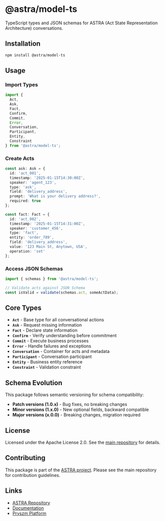 # @astra/model-ts

TypeScript types and JSON schemas for ASTRA (Act State Representation Architecture) conversations.

## Installation

```bash
npm install @astra/model-ts
```

## Usage

### Import Types

```typescript
import { 
  Act, 
  Ask, 
  Fact, 
  Confirm, 
  Commit, 
  Error,
  Conversation,
  Participant,
  Entity,
  Constraint 
} from '@astra/model-ts';
```

### Create Acts

```typescript
const ask: Ask = {
  id: 'act_001',
  timestamp: '2025-01-15T14:30:00Z',
  speaker: 'agent_123',
  type: 'ask',
  field: 'delivery_address',
  prompt: 'What is your delivery address?',
  required: true
};

const fact: Fact = {
  id: 'act_002',
  timestamp: '2025-01-15T14:31:00Z',
  speaker: 'customer_456',
  type: 'fact',
  entity: 'order_789',
  field: 'delivery_address',
  value: '123 Main St, Anytown, USA',
  operation: 'set'
};
```

### Access JSON Schemas

```typescript
import { schemas } from '@astra/model-ts';

// Validate acts against JSON Schema
const isValid = validate(schemas.act, someActData);
```

## Core Types

- **`Act`** - Base type for all conversational actions
- **`Ask`** - Request missing information
- **`Fact`** - Declare state information  
- **`Confirm`** - Verify understanding before commitment
- **`Commit`** - Execute business processes
- **`Error`** - Handle failures and exceptions
- **`Conversation`** - Container for acts and metadata
- **`Participant`** - Conversation participant
- **`Entity`** - Business entity reference
- **`Constraint`** - Validation constraint

## Schema Evolution

This package follows semantic versioning for schema compatibility:

- **Patch versions (1.0.x)** - Bug fixes, no breaking changes
- **Minor versions (1.x.0)** - New optional fields, backward compatible
- **Major versions (x.0.0)** - Breaking changes, migration required

## License

Licensed under the Apache License 2.0. See the [main repository](../../LICENSE) for details.

## Contributing

This package is part of the [ASTRA project](https://github.com/pryszm/astra). Please see the main repository for contribution guidelines.

## Links

- [ASTRA Repository](https://github.com/pryszm/astra)
- [Documentation](https://docs.pryszm.com)
- [Pryszm Platform](https://pryszm.com)
